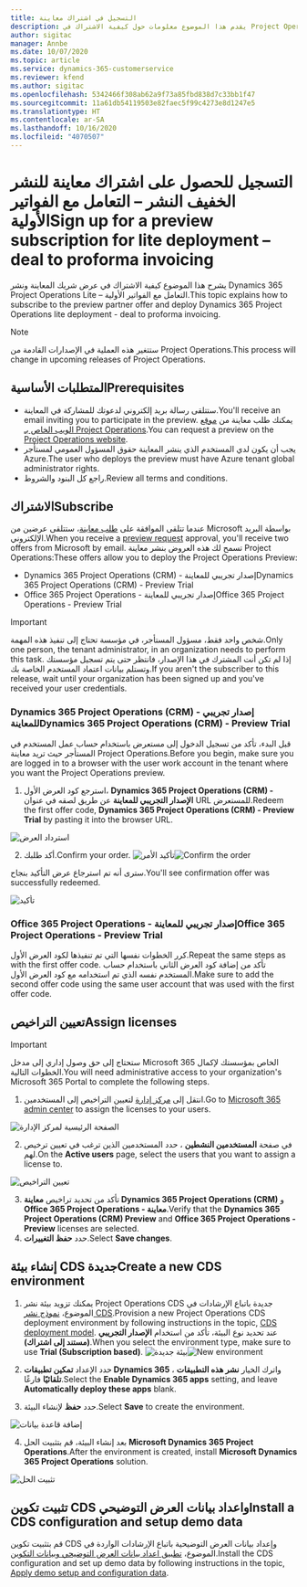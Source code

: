 ```yaml
---
title: التسجيل في اشتراك معاينة
description: يقدم هذا الموضوع معلومات حول كيفية الاشتراك في Project Operations Lite – التعامل مع الفواتير الأولية‬ ونشره.
author: sigitac
manager: Annbe
ms.date: 10/07/2020
ms.topic: article
ms.service: dynamics-365-customerservice
ms.reviewer: kfend
ms.author: sigitac
ms.openlocfilehash: 5342466f308ab62a9f73a85fbd838d7c33bb1f47
ms.sourcegitcommit: 11a61db54119503e82faec5f99c4273e8d1247e5
ms.translationtype: HT
ms.contentlocale: ar-SA
ms.lasthandoff: 10/16/2020
ms.locfileid: "4070507"
---
```

# <a name="sign-up-for-a-preview-subscription-for-lite-deployment--deal-to-proforma-invoicing"></a><span data-ttu-id="6d6ff-103">التسجيل للحصول على اشتراك معاينة للنشر الخفيف النشر – التعامل مع الفواتير الأولية‬</span><span class="sxs-lookup"><span data-stu-id="6d6ff-103">Sign up for a preview subscription for lite deployment – deal to proforma invoicing</span></span>

<span data-ttu-id="6d6ff-104">يشرح هذا الموضوع كيفية الاشتراك في عرض شريك المعاينة ونشر Dynamics 365 Project Operations Lite – التعامل مع الفواتير الأولية‬.</span><span class="sxs-lookup"><span data-stu-id="6d6ff-104">This topic explains how to subscribe to the preview partner offer and deploy Dynamics 365 Project Operations lite deployment - deal to proforma invoicing.</span></span>

> [!NOTE]
> <span data-ttu-id="6d6ff-105">ستتغير هذه العملية في الإصدارات القادمة من Project Operations.</span><span class="sxs-lookup"><span data-stu-id="6d6ff-105">This process will change in upcoming releases of Project Operations.</span></span>

## <a name="prerequisites"></a><span data-ttu-id="6d6ff-106">المتطلبات الأساسية</span><span class="sxs-lookup"><span data-stu-id="6d6ff-106">Prerequisites</span></span>

- <span data-ttu-id="6d6ff-107">ستتلقى رسالة بريد إلكتروني لدعوتك للمشاركة في المعاينة.</span><span class="sxs-lookup"><span data-stu-id="6d6ff-107">You'll receive an email inviting you to participate in the preview.</span></span> <span data-ttu-id="6d6ff-108">يمكنك طلب معاينة من [موقع الويب الخاص بـ Project Operations](https://dynamics.microsoft.com/en-us/project-operations/overview/).</span><span class="sxs-lookup"><span data-stu-id="6d6ff-108">You can request a preview on the [Project Operations website](https://dynamics.microsoft.com/en-us/project-operations/overview/).</span></span>
- <span data-ttu-id="6d6ff-109">يجب أن يكون لدي المستخدم الذي ينشر المعاينة حقوق المسؤول العمومي لمستأجر Azure.</span><span class="sxs-lookup"><span data-stu-id="6d6ff-109">The user who deploys the preview must have Azure tenant global administrator rights.</span></span>
- <span data-ttu-id="6d6ff-110">راجع كل البنود والشروط.</span><span class="sxs-lookup"><span data-stu-id="6d6ff-110">Review all terms and conditions.</span></span>

## <a name="subscribe"></a><span data-ttu-id="6d6ff-111">الاشتراك</span><span class="sxs-lookup"><span data-stu-id="6d6ff-111">Subscribe</span></span>

<span data-ttu-id="6d6ff-112">عندما تتلقى الموافقة على [طلب معاينة](https://forms.office.com/FormsPro/Pages/ResponsePage.aspx?id=v4j5cvGGr0GRqy180BHbR56j8lZs0FdAvwT75_WNFyxUMkRDV1NYQU5TNjE2VjhKOVBUNVg2R0s1NC4u)، ستتلقى عرضين من Microsoft بواسطة البريد الإلكتروني.</span><span class="sxs-lookup"><span data-stu-id="6d6ff-112">When you receive a [preview request](https://forms.office.com/FormsPro/Pages/ResponsePage.aspx?id=v4j5cvGGr0GRqy180BHbR56j8lZs0FdAvwT75_WNFyxUMkRDV1NYQU5TNjE2VjhKOVBUNVg2R0s1NC4u) approval, you'll receive two offers from Microsoft by email.</span></span> <span data-ttu-id="6d6ff-113">تسمح لك هذه العروض بنشر معاينة Project Operations:</span><span class="sxs-lookup"><span data-stu-id="6d6ff-113">These offers allow you to deploy the Project Operations Preview:</span></span>

- <span data-ttu-id="6d6ff-114">Dynamics 365 Project Operations (CRM) - إصدار تجريبي للمعاينة</span><span class="sxs-lookup"><span data-stu-id="6d6ff-114">Dynamics 365 Project Operations (CRM) - Preview Trial</span></span>
- <span data-ttu-id="6d6ff-115">Office 365 Project Operations - إصدار تجريبي للمعاينة</span><span class="sxs-lookup"><span data-stu-id="6d6ff-115">Office 365 Project Operations - Preview Trial</span></span>

> [!IMPORTANT]
> <span data-ttu-id="6d6ff-116">شخص واحد فقط، مسؤول المستأجر، في مؤسسة تحتاج إلى تنفيذ هذه المهمة.</span><span class="sxs-lookup"><span data-stu-id="6d6ff-116">Only one person, the tenant administrator, in an organization needs to perform this task.</span></span> <span data-ttu-id="6d6ff-117">إذا لم تكن أنت المشترك في هذا الإصدار، فانتظر حتى يتم تسجيل مؤسستك وتستلم بيانات اعتماد المستخدم الخاصة بك.</span><span class="sxs-lookup"><span data-stu-id="6d6ff-117">If you aren't the subscriber to this release, wait until your organization has been signed up and you've received your user credentials.</span></span>

### <a name="dynamics-365-project-operations-crm---preview-trial"></a><span data-ttu-id="6d6ff-118">Dynamics 365 Project Operations (CRM) - إصدار تجريبي للمعاينة</span><span class="sxs-lookup"><span data-stu-id="6d6ff-118">Dynamics 365 Project Operations (CRM) - Preview Trial</span></span> 

<span data-ttu-id="6d6ff-119">قبل البدء، تأكد من تسجيل الدخول إلى مستعرض باستخدام حساب عمل المستخدم في المستأجر حيث تريد معاينة Project Operations.</span><span class="sxs-lookup"><span data-stu-id="6d6ff-119">Before you begin, make sure you are logged in to a browser with the user work account in the tenant where you want the Project Operations preview.</span></span>

1. <span data-ttu-id="6d6ff-120">استرجع كود العرض الأول، **Dynamics 365 Project Operations (CRM) - الإصدار التجريبي للمعاينة** عن طريق لصقه في عنوان URL للمستعرض.</span><span class="sxs-lookup"><span data-stu-id="6d6ff-120">Redeem the first offer code, **Dynamics 365 Project Operations (CRM) - Preview Trial** by pasting it into the browser URL.</span></span>

![استرداد العرض](./media/16RedeemFirstOfferNew.png)

2. <span data-ttu-id="6d6ff-122">أكد طلبك.</span><span class="sxs-lookup"><span data-stu-id="6d6ff-122">Confirm your order.</span></span>
<span data-ttu-id="6d6ff-123">![تأكيد الأمر](./media/17ConfirmOrderNew.png)</span><span class="sxs-lookup"><span data-stu-id="6d6ff-123">![Confirm the order](./media/17ConfirmOrderNew.png)</span></span>

<span data-ttu-id="6d6ff-124">سترى أنه تم استرجاع عرض التأكيد بنجاح.</span><span class="sxs-lookup"><span data-stu-id="6d6ff-124">You'll see confirmation offer was successfully redeemed.</span></span>

![تأكيد](./media/18OrderConfirmationNew.png)

### <a name="office-365-project-operations---preview-trial"></a><span data-ttu-id="6d6ff-126">Office 365 Project Operations - إصدار تجريبي للمعاينة</span><span class="sxs-lookup"><span data-stu-id="6d6ff-126">Office 365 Project Operations - Preview Trial</span></span>

<span data-ttu-id="6d6ff-127">كرر الخطوات نفسها التي تم تنفيذها لكود العرض الأول.</span><span class="sxs-lookup"><span data-stu-id="6d6ff-127">Repeat the same steps as with the first offer code.</span></span> <span data-ttu-id="6d6ff-128">تأكد من إضافة كود العرض الثاني باستخدام حساب المستخدم نفسه الذي تم استخدامه مع كود العرض الأول.</span><span class="sxs-lookup"><span data-stu-id="6d6ff-128">Make sure to add the second offer code using the same user account that was used with the first offer code.</span></span>

## <a name="assign-licenses"></a><span data-ttu-id="6d6ff-129">تعيين التراخيص</span><span class="sxs-lookup"><span data-stu-id="6d6ff-129">Assign licenses</span></span>

> [!IMPORTANT]
> <span data-ttu-id="6d6ff-130">ستحتاج إلى حق وصول إداري إلى مدخل Microsoft 365 الخاص بمؤسستك لإكمال الخطوات التالية.</span><span class="sxs-lookup"><span data-stu-id="6d6ff-130">You will need administrative access to your organization's Microsoft 365 Portal to complete the following steps.</span></span>


1. <span data-ttu-id="6d6ff-131">انتقل إلى [مركز إدارة](https://portal.office.com/) لتعيين التراخيص إلى المستخدمين.</span><span class="sxs-lookup"><span data-stu-id="6d6ff-131">Go to [Microsoft 365 admin center](https://portal.office.com/) to assign the licenses to your users.</span></span>

![الصفحة الرئيسية لمركز الإدارة](./media/14AdminPortal.png)

2. <span data-ttu-id="6d6ff-133">في صفحة **المستخدمين النشطين** ، حدد المستخدمين الذين ترغب في تعيين ترخيص لهم.</span><span class="sxs-lookup"><span data-stu-id="6d6ff-133">On the **Active users** page, select the users that you want to assign a license to.</span></span>

![تعيين التراخيص](./media/15AssignLicenses.png)

3. <span data-ttu-id="6d6ff-135">تأكد من تحديد تراخيص **معاينة Dynamics 365 Project Operations (CRM)** و **Office 365 Project Operations - معاينة**.</span><span class="sxs-lookup"><span data-stu-id="6d6ff-135">Verify that the **Dynamics 365 Project Operations (CRM) Preview** and **Office 365 Project Operations - Preview** licenses are selected.</span></span> 
4. <span data-ttu-id="6d6ff-136">حدد **حفظ التغييرات**.</span><span class="sxs-lookup"><span data-stu-id="6d6ff-136">Select **Save changes**.</span></span>

## <a name="create-a-new-cds-environment"></a><span data-ttu-id="6d6ff-137">إنشاء بيئة CDS جديدة</span><span class="sxs-lookup"><span data-stu-id="6d6ff-137">Create a new CDS environment</span></span>

1. <span data-ttu-id="6d6ff-138">يمكنك تزويد بيئة نشر Project Operations CDS جديدة باتباع الإرشادات في الموضوع، [نموذج نشر CDS](lite-deployment.md).</span><span class="sxs-lookup"><span data-stu-id="6d6ff-138">Provision a new Project Operations CDS deployment environment by following instructions in the topic, [CDS deployment model](lite-deployment.md).</span></span> <span data-ttu-id="6d6ff-139">عند تحديد نوع البيئة، تأكد من استخدام **الإصدار التجريبي (مستند إلى اشتراك)**.</span><span class="sxs-lookup"><span data-stu-id="6d6ff-139">When you select the environment type, make sure to use **Trial (Subscription based)**.</span></span>
<span data-ttu-id="6d6ff-140">![بيئة جديدة](./media/19CreateEnvironment.png)</span><span class="sxs-lookup"><span data-stu-id="6d6ff-140">![New environment](./media/19CreateEnvironment.png)</span></span>

2. <span data-ttu-id="6d6ff-141">حدد الإعداد **تمكين تطبيقات Dynamics 365** ، واترك الخيار **نشر هذه التطبيقات تلقائيًا** فارغًا.</span><span class="sxs-lookup"><span data-stu-id="6d6ff-141">Select the **Enable Dynamics 365 apps** setting, and leave **Automatically deploy these apps** blank.</span></span>  
3. <span data-ttu-id="6d6ff-142">حدد **حفظ** لإنشاء البيئة.</span><span class="sxs-lookup"><span data-stu-id="6d6ff-142">Select **Save** to create the environment.</span></span>

![إضافة قاعدة بيانات](./media/20CreateEnvironment1.png)

4. <span data-ttu-id="6d6ff-144">بعد إنشاء البيئة، قم بتثبيت الحل **Microsoft Dynamics 365 Project Operations**.</span><span class="sxs-lookup"><span data-stu-id="6d6ff-144">After the environment is created, install **Microsoft Dynamics 365 Project Operations** solution.</span></span> 

![تثبيت الحل](./media/21InstallSolution.png)

## <a name="install-a-cds-configuration-and-setup-demo-data"></a><span data-ttu-id="6d6ff-146">تثبيت تكوين CDS واعداد بيانات العرض التوضيحي</span><span class="sxs-lookup"><span data-stu-id="6d6ff-146">Install a CDS configuration and setup demo data</span></span>

<span data-ttu-id="6d6ff-147">قم بتثبيت تكوين CDS وإعداد بيانات العرض التوضيحية باتباع الإرشادات الواردة في الموضوع، [تطبيق اعداد بيانات العرض التوضيحي وبيانات التكوين‬](lite-apply-demo-setup-config-data.md).</span><span class="sxs-lookup"><span data-stu-id="6d6ff-147">Install the CDS configuration and set up demo data by following instructions in the topic, [Apply demo setup and configuration data](lite-apply-demo-setup-config-data.md).</span></span>
